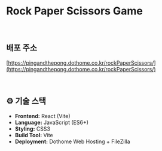 # Rock Paper Scissors Game

<br>

## 배포 주소

[https://pingandthepong.dothome.co.kr/rockPaperScissors/](https://pingandthepong.dothome.co.kr/rockPaperScissors/)

<br>

## ⚙️ 기술 스택

- **Frontend:** React (Vite)
- **Language:** JavaScript (ES6+)
- **Styling:** CSS3
- **Build Tool:** Vite
- **Deployment:** Dothome Web Hosting + FileZilla
